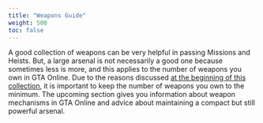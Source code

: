 ```yaml
---
title: "Weapons Guide"
weight: 500
toc: false
---
```


A good collection of weapons can be very helpful in passing Missions and
Heists. But, a large arsenal is not necessarily a good one because sometimes
less is more, and this applies to the number of weapons you own in GTA Online.
Due to the reasons discussed [at the beginning of this
collection](general-tips-for-beginners#keep-a-minimal-collection-of-weapons),
it is important to keep the number of weapons you own to the minimum. The
upcoming section gives you information about weapon mechanisms in GTA Online
and advice about maintaining a compact but still powerful arsenal.
